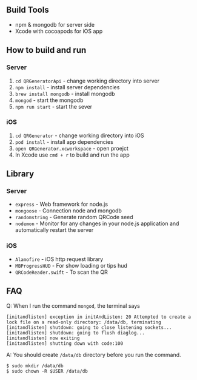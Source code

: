 ## Build Tools

* npm & mongodb for server side
* Xcode with cocoapods for iOS app

## How to build and run

### Server

1. `cd QRGeneratorApi` - change working directory into server
2. `npm install` - install server dependencies
3. `brew install mongodb` - install mongodb
4. `mongod` - start the mongodb
5. `npm run start` - start the sever

### iOS

1. `cd QRGenerator` - change working directory into iOS
2. `pod install` - install app dependencies
3. `open QRGenerator.xcworkspace` - open proejct
4. In Xcode use `cmd + r` to build and run the app

## Library

### Server

* `express` - Web framework for node.js
* `mongoose` - Connection node and mongodb
* `randomstring` - Generate random QRCode seed
* `nodemon` - Monitor for any changes in your node.js application and automatically restart the server

### iOS

* `Alamofire` - iOS http request library
* `MBProgressHUD` - For show loading or tips hud
* `QRCodeReader.swift` - To scan the QR

## FAQ

Q: When I run the command `mongod`, the terminal says

```
[initandlisten] exception in initAndListen: 20 Attempted to create a lock file on a read-only directory: /data/db, terminating
[initandlisten] shutdown: going to close listening sockets...
[initandlisten] shutdown: going to flush diaglog...
[initandlisten] now exiting
[initandlisten] shutting down with code:100
```

A: You should create `/data/db` directory before you run the command.

```
$ sudo mkdir /data/db
$ sudo chown -R $USER /data/db 
```